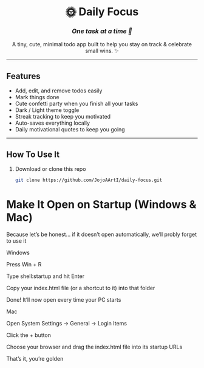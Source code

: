 <div align="center">

# 🌞 **Daily Focus**  
### _One task at a time 💪_

 A tiny, cute, minimal todo app built to help you stay on track & celebrate small wins. ✨  
 
</div>

---

##  Features 
-  Add, edit, and remove todos easily  
-  Mark things done  
-  Cute confetti party when you finish all your tasks  
-  Dark / Light theme toggle  
-  Streak tracking to keep you motivated  
-  Auto-saves everything locally  
-  Daily motivational quotes to keep you going  

---

##  How To Use It

1. Download or clone this repo  
   ```bash
   git clone https://github.com/JojoAArtI/daily-focus.git

   
# Make It Open on Startup (Windows & Mac)

Because let’s be honest... if it doesn’t open automatically, we’ll probly forget to use it 

 Windows

Press Win + R

Type shell:startup and hit Enter

Copy your index.html file (or a shortcut to it) into that folder

Done! It’ll now open every time your PC starts 

 Mac

Open System Settings → General → Login Items

Click the + button

Choose your browser and drag the index.html file into its startup URLs

That’s it, you’re golden 
